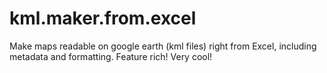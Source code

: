 kml.maker.from.excel
====================

Make maps readable on google earth (kml files) right from Excel, including metadata and formatting. Feature rich! Very cool!
